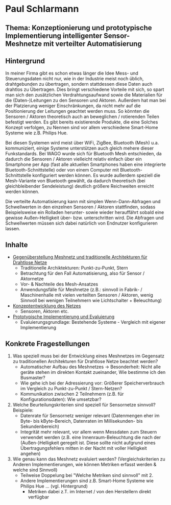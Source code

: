 # Paul Schlarmann

## Thema: Konzeptionierung und prototypische Implementierung intelligenter Sensor-Meshnetze mit verteilter Automatisierung

## Hintergrund
In meiner Firma gibt es schon etwas länger die Idee Mess- und Steuerungsdaten nicht nur, wie in der Industrie meist noch üblich, drahtgebunden zu übertragen, 
sondern stattdessen diese Daten auch drahtlos zu Übertragen. Dies bringt verschiedene Vorteile mit sich, so spart man sich den zusätzlichen Verdrahtungsaufwand
sowie die Materialien für die (Daten-)Leitungen zu den Sensoren und Aktoren. Außerdem hat man bei der Platzierung weniger Einschränkungen, da nicht mehr auf
die Positionierung der Leitungen geachtet werden muss. So könnten die Sensoren / Aktoren theoretisch auch an beweglichen / rotierenden Teilen befestigt werden.
Es gibt bereits existierende Produkte, die eine Solches Konzept verfolgen, zu Nennen sind vor allem verschiedene Smart-Home Systeme wie z.B. Philips Hue.

Bei diesen Systemen wird meist über WiFi, ZigBee, Bluetooth (Mesh) u.a. kommuniziert, einige Systeme unterstützen auch gleich mehere dieser Funkstandards. Bei
WAGO wurde sich für Bluetooth Mesh entschieden, da dadurch die Sensoren / Aktoren vielleicht relativ einfach über ein Smartphone per App (fast alle aktuellen
Smartphones haben eine integrierte Bluetooth-Schnittstelle) oder von einem Computer mit Bluetooth-Schnittstelle konfiguriert werden können. Es wurde außerdem 
speziell die Mesh-Variante von Bluetooth gewählt, da dadurch theoretisch (bei gleichbleibender Sendeleistung) deutlich größere Reichweiten erreicht werden
können. 

Die verteilte Automatisierung kann mit simplen Wenn-Dann-Abfragen und Schwellwerten in den einzelnen Sensoren / Aktoren stattfinden, sodass Beispielsweise ein
Rolladen herunter- sowie wieder herauffährt sobald eine gewisse Außen-Helligkeit über- bzw. unterschritten wird. Die Abfragen und Schwellwerten müssen sich 
dabei natürlich von Endnutzer konfigurieren lassen.

## Inhalte
 * [Gegenüberstellung Meshnetz und traditionelle Architekturen für Drahtlose Netze](praktikum/schlarmann/gegenueberstellung.md) 
   * Traditionelle Archiktekturen: Punkt-zu-Punkt, Stern
   * Betrachtung für den Fall Automatisierung, also für Sensor / Aktornetze
   * Vor- & Nachteile des Mesh-Ansatzes 
   * Anwendungsfälle für Meshnetze (z.B.: sinnvoll in Fabrik- / Maschinenhalle mit vielen verteilten Sensoren / Aktoren, wenig Sinnvoll bei wenigen Teilnehmern
        wie Lichtschalter + Beleuchtung)
 * [Konzeptentwicklung des Netzes](praktikum/schlarmann/konzeptentwicklung.md)
   * Sensoren, Aktoren etc.
 * [Prototypische Implementierung und Evaluierung](praktikum/schlarmann/implementierung_evaluierung.md)
   * Evaluierungsgrundlage: Bestehende Systeme - Vergleich mit eigener Implementierung

## Konkrete Fragestellungen
 1. Was speziell muss bei der Entwicklung eines Meshnetzes im Gegensatz zu traditionellen Architekturen für Drahtlose Netze beachtet werden?
    * Automatischer Aufbau des Meshnetzes -> Besonderheit: Nicht alle geräte stehen im direkten Kontakt zueinander, Wie bestimme ich den Busmaster?
    * Wie gehe ich bei der Adressierung vor: Größerer Speicherverbrauch im Vergleich zu Punkt-zu-Punkt / Stern-Netzen?
    * Kommunikation zwischen 2 Teilnehmern (z.B. für Konfigurationsdaten): Wie umsetzbar?
 2. Welche Beurteilungskriterien sind speziell für Sensornetze sinnvoll? Beispiele:
    * Datenrate für Sensornetz weniger relevant (Datenmengen eher im Byte- bis kByte-Bereich, Datenraten im Millisekunden- bis Sekundenbereich)
    * Integrität mehr relevant, vor allem wenn Messdaten zum Steuern verwendet werden (z.B. eine Innenraum-Beleuchtung die nach der (Außen-)Helligkeit geregelt
        ist. Diese sollte nicht aufgrund eines Übertragungsfehlers mitten in der Nacht mit voller Helligkeit angehen)
 3. Wie genau kann das Meshnetz evaluiert werden? (Vergleichskriterien zu Anderen Implementierungen, wie können Metriken erfasst werden & welche sind Sinnvoll)
    * Teilweise Doppelung bei "Welche Metriken sind sinnvoll" mit 2.
    * Andere Implementierungen sind z.B. Smart-Home Systeme wie Philips Hue ... (vgl. Hintergrund)
        * Metriken dabei z.T. im Internet / von den Herstellern direkt verfügbar   
